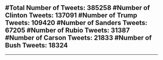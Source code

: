 #Total Number of Tweets: 385258 
#Number of Clinton Tweets: 137091
#Number of Trump Tweets: 109420
#Number of Sanders Tweets: 67205
#Number of Rubio Tweets: 31387
#Number of Carson Tweets: 21833
#Number of Bush Tweets: 18324
---
---
